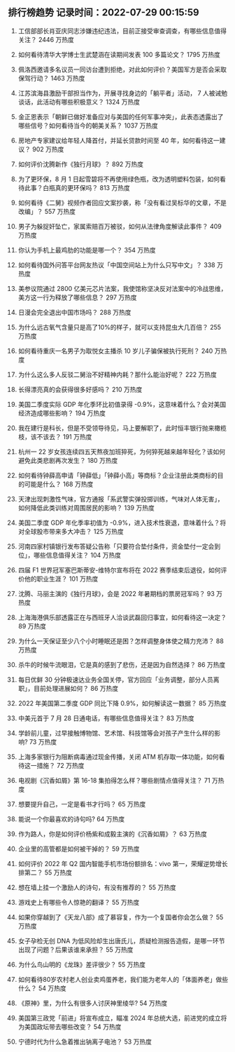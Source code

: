 
## 排行榜趋势 记录时间：2022-07-29 00:15:59
  
  1. 工信部部长肖亚庆同志涉嫌违纪违法，目前正接受审查调查，有哪些信息值得关注？ 2446 万热度
    
  2. 如何看待清华大学博士生武楚涵在读期间发表 100 多篇论文？ 1795 万热度
    
  3. 佩洛西邀请多名议员一同访台遭到拒绝，对此如何评价？美国军方是否会采取保驾行动？ 1463 万热度
    
  4. 江苏滨海县激励干部担当作为，开展寻找身边的「躺平者」活动， 7 人被诫勉谈话，此活动有哪些积极意义？ 1324 万热度
    
  5. 金正恩表示「朝鲜已做好准备应对与美国的任何军事冲突」，此表态透露出了哪些信号？如何看待当今的朝美关系？ 1037 万热度
    
  6. 房地产专家建议给年轻人降首付，并延长贷款时间至 40 年，如何看待这一建议？ 902 万热度
    
  7. 如何评价沈腾新作《独行月球》？ 892 万热度
    
  8. 为了更环保，8 月 1 日起雪碧将不再使用绿色瓶，改为透明塑料包装，如何看待此事？白瓶真的更环保吗？ 813 万热度
    
  9. 如何看待《二舅》视频作者回应文案抄袭，称「没有看过吴标华的文章，不是改编」？ 557 万热度
    
  10. 男子为躲捉奸坠亡，家属索赔百万被驳，如何从法律角度解读此事件？ 409 万热度
    
  11. 你认为手机上最鸡肋的功能是哪一个？ 354 万热度
    
  12. 如何看待国外问答平台网友热议「中国空间站上为什么只写中文」？ 338 万热度
    
  13. 美参议院通过 2800 亿美元芯片法案，我使馆称坚决反对法案中的冷战思维，美方这一行为释放了哪些信息？ 297 万热度
    
  14. 日漫会完全退出中国市场吗？ 288 万热度
    
  15. 为什么远古氧气含量只是高了10%的样子，就可以支持昆虫大几百倍？ 255 万热度
    
  16. 如何看待重庆一名男子为取悦女主播杀 10 岁儿子骗保被执行死刑？ 240 万热度
    
  17. 为什么这么多人反驳二舅治不好精神内耗？那什么能治好呢？ 222 万热度
    
  18. 长得漂亮真的会获得很多好感吗？ 210 万热度
    
  19. 美国二季度实际 GDP 年化季环比初值录得 -0.9%，这意味着什么？会对美国经济造成哪些影响？ 194 万热度
    
  20. 我在建行是科长，但是不受领导待见，马上要解职了，此时恒丰银行抛来橄榄枝，该不该去？ 191 万热度
    
  21. 杭州一 22 岁女孩连续四五天熬夜加班猝死，为何猝死越来越年轻化？该如何避免此类悲剧再次发生？ 180 万热度
    
  22. 如何看待钟薛高申请「钟薛低」「钟薛小高」等商标？企业注册此类商标的目的可能是什么？ 168 万热度
    
  23. 天津出现刺激性气味，官方通报「系武警实弹投掷训练，气味对人体无害」，如何降低此类训练对周围居民的影响？ 139 万热度
    
  24. 美国二季度 GDP 年化季率初值为 -0.9%，进入技术性衰退，意味着什么？将对全球股市带来多大冲击？ 125 万热度
    
  25. 河南四家村镇银行发布答疑公告称「只要符合垫付条件，资金垫付一定会到位」，哪些信息值得关注？ 104 万热度
    
  26. 四届 F1 世界冠军塞巴斯蒂安-维特尔宣布将在 2022 赛季结束后退役，如何评价他的职业生涯？ 101 万热度
    
  27. 沈腾、马丽主演的《独行月球》，会是 2022 年暑期档的票房冠军吗？ 93 万热度
    
  28. 上海海港俱乐部透露正在与西班牙人洽谈武磊回归事宜，如何看待这一决定？ 89 万热度
    
  29. 为什么一天保证至少八个小时睡眠还是困？怎样调整身体使之精力充沛？ 88 万热度
    
  30. 杀牛的时候牛流眼泪，它是真的感到了悲伤，还是因为自然选择？ 86 万热度
    
  31. 每日优鲜 30 分钟极速达业务全国关停，官方回应「业务调整，部分人员离职」，目前处理进展如何？ 86 万热度
    
  32. 2022 年美国第二季度 GDP 同比下降 0.9%，如何解读这一数据？ 85 万热度
    
  33. 中美元首于 7 月 28 日通电话，有哪些信息值得关注？ 83 万热度
    
  34. 学龄前儿童，过早接触博物馆、艺术馆、科技馆等会对孩子产生什么样的影响? 73 万热度
    
  35. 上海多家银行为阻断病毒通过现金传播，关闭 ATM 机存取一体功能，如何看待这一措施？ 72 万热度
    
  36. 电视剧《沉香如屑》第 16-18 集拍得怎么样？哪些剧情点值得关注？ 71 万热度
    
  37. 想要提升自己，一定是看书才行吗？ 65 万热度
    
  38. 能说一个你最喜欢的诗句吗? 64 万热度
    
  39. 作为路人，你是如何评价杨紫和成毅主演的《沉香如屑》？ 63 万热度
    
  40. 企业里的高管都是如何被干掉的？ 59 万热度
    
  41. 如何评价 2022 年 Q2 国内智能手机市场份额排名：vivo 第一，荣耀逆势增长排第二？ 55 万热度
    
  42. 想在墙上挂一个激励人的诗句，有没有推荐的？ 55 万热度
    
  43. 游戏史上有哪些令人惊艳的翻译？ 55 万热度
    
  44. 如果你穿越到了《天龙八部》成了慕容复，作为一个复国者你会怎么做？ 55 万热度
    
  45. 女子孕检无创 DNA 为低风险却生出唐氏儿，质疑检测报告造假，是哪一环节出现了问题？后果该谁来承担？ 55 万热度
    
  46. 为什么鸟山明的《龙珠》差评很少？ 55 万热度
    
  47. 如何看待80岁农村老人创业卖鸡蛋养老，我们能为老年人的「体面养老」做些什么？ 54 万热度
    
  48. 《原神》里，为什么有很多人讨厌神里绫华? 54 万热度
    
  49. 美国第三政党「前进」将宣布成立，瞄准 2024 年总统大选，前进党的成立将为美国政坛带去哪些改变？ 54 万热度
    
  50. 宁德时代为什么急着推出钠离子电池？ 53 万热度
    